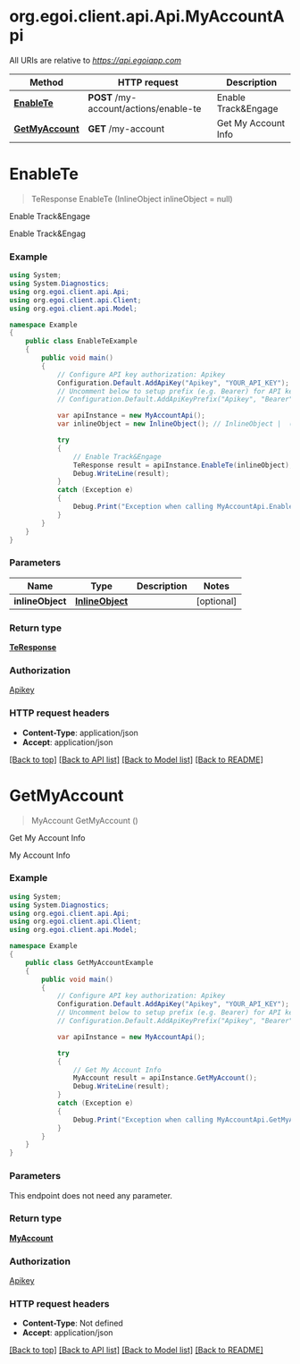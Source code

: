 # org.egoi.client.api.Api.MyAccountApi

All URIs are relative to *https://api.egoiapp.com*

Method | HTTP request | Description
------------- | ------------- | -------------
[**EnableTe**](MyAccountApi.md#enablete) | **POST** /my-account/actions/enable-te | Enable Track&amp;Engage
[**GetMyAccount**](MyAccountApi.md#getmyaccount) | **GET** /my-account | Get My Account Info


<a name="enablete"></a>
# **EnableTe**
> TeResponse EnableTe (InlineObject inlineObject = null)

Enable Track&Engage

Enable Track&Engag

### Example
```csharp
using System;
using System.Diagnostics;
using org.egoi.client.api.Api;
using org.egoi.client.api.Client;
using org.egoi.client.api.Model;

namespace Example
{
    public class EnableTeExample
    {
        public void main()
        {
            // Configure API key authorization: Apikey
            Configuration.Default.AddApiKey("Apikey", "YOUR_API_KEY");
            // Uncomment below to setup prefix (e.g. Bearer) for API key, if needed
            // Configuration.Default.AddApiKeyPrefix("Apikey", "Bearer");

            var apiInstance = new MyAccountApi();
            var inlineObject = new InlineObject(); // InlineObject |  (optional) 

            try
            {
                // Enable Track&Engage
                TeResponse result = apiInstance.EnableTe(inlineObject);
                Debug.WriteLine(result);
            }
            catch (Exception e)
            {
                Debug.Print("Exception when calling MyAccountApi.EnableTe: " + e.Message );
            }
        }
    }
}
```

### Parameters

Name | Type | Description  | Notes
------------- | ------------- | ------------- | -------------
 **inlineObject** | [**InlineObject**](InlineObject.md)|  | [optional] 

### Return type

[**TeResponse**](TeResponse.md)

### Authorization

[Apikey](../README.md#Apikey)

### HTTP request headers

 - **Content-Type**: application/json
 - **Accept**: application/json

[[Back to top]](#) [[Back to API list]](../README.md#documentation-for-api-endpoints) [[Back to Model list]](../README.md#documentation-for-models) [[Back to README]](../README.md)

<a name="getmyaccount"></a>
# **GetMyAccount**
> MyAccount GetMyAccount ()

Get My Account Info

My Account Info

### Example
```csharp
using System;
using System.Diagnostics;
using org.egoi.client.api.Api;
using org.egoi.client.api.Client;
using org.egoi.client.api.Model;

namespace Example
{
    public class GetMyAccountExample
    {
        public void main()
        {
            // Configure API key authorization: Apikey
            Configuration.Default.AddApiKey("Apikey", "YOUR_API_KEY");
            // Uncomment below to setup prefix (e.g. Bearer) for API key, if needed
            // Configuration.Default.AddApiKeyPrefix("Apikey", "Bearer");

            var apiInstance = new MyAccountApi();

            try
            {
                // Get My Account Info
                MyAccount result = apiInstance.GetMyAccount();
                Debug.WriteLine(result);
            }
            catch (Exception e)
            {
                Debug.Print("Exception when calling MyAccountApi.GetMyAccount: " + e.Message );
            }
        }
    }
}
```

### Parameters
This endpoint does not need any parameter.

### Return type

[**MyAccount**](MyAccount.md)

### Authorization

[Apikey](../README.md#Apikey)

### HTTP request headers

 - **Content-Type**: Not defined
 - **Accept**: application/json

[[Back to top]](#) [[Back to API list]](../README.md#documentation-for-api-endpoints) [[Back to Model list]](../README.md#documentation-for-models) [[Back to README]](../README.md)

